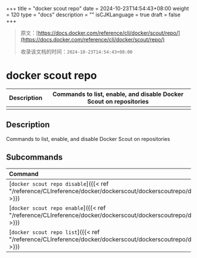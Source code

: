 +++
title = "docker scout repo"
date = 2024-10-23T14:54:43+08:00
weight = 120
type = "docs"
description = ""
isCJKLanguage = true
draft = false
+++

> 原文：[https://docs.docker.com/reference/cli/docker/scout/repo/](https://docs.docker.com/reference/cli/docker/scout/repo/)
>
> 收录该文档的时间：`2024-10-23T14:54:43+08:00`

# docker scout repo

| Description | Commands to list, enable, and disable Docker Scout on repositories |
| :---------- | ------------------------------------------------------------ |
|             |                                                              |

## Description

Commands to list, enable, and disable Docker Scout on repositories

## Subcommands

| Command                                                      | Description                    |
| :----------------------------------------------------------- | :----------------------------- |
| [`docker scout repo disable`]({{< ref "/reference/CLIreference/docker/dockerscout/dockerscoutrepo/dockerscoutrepodisable" >}}) | Disable Docker Scout           |
| [`docker scout repo enable`]({{< ref "/reference/CLIreference/docker/dockerscout/dockerscoutrepo/dockerscoutrepoenable" >}}) | Enable Docker Scout            |
| [`docker scout repo list`]({{< ref "/reference/CLIreference/docker/dockerscout/dockerscoutrepo/dockerscoutrepolist" >}}) | List Docker Scout repositories |
